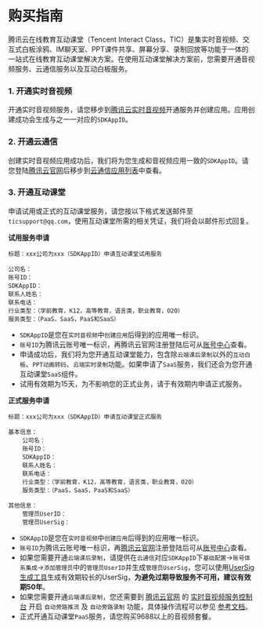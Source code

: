 
# 购买指南


腾讯云在线教育互动课堂（Tencent Interact Class，TIC）是集实时音视频、交互式白板涂鸦、IM聊天室、PPT课件共享、屏幕分享、录制回放等功能于一体的一站式在线教育互动课堂解决方案。在使用互动课堂解决方案前，您需要开通音视频服务、云通信服务以及互动白板服务。

### 1. 开通实时音视频

开通实时音视频服务，请您移步到[腾讯云实时音视频](https://cloud.tencent.com/document/product/647/17195)开通服务并创建应用。应用创建成功会生成与之一一对应的`SDKAppID`。

### 2. 开通云通信

创建实时音视频应用成功后，我们将为您生成和音视频应用一致的`SDKAppID`。请您登陆[腾讯云官网](https://cloud.tencent.com/)后移步到[云通信应用列表](https://console.cloud.tencent.com/avc)中查看。


### 3. 开通互动课堂

申请试用或正式的互动课堂服务，请您按以下格式发送邮件至`ticsupport@qq.com`，使用互动课堂所需的相关凭证，我们将会以邮件形式回复。


**试用服务申请**
```
标题：xxx公司为xxx（SDKAppID）申请互动课堂试用服务

公司名：
账号ID：
SDKAppID：
联系人姓名：
联系电话：
行业类型：（学前教育，K12，高等教育，语言类，职业教育，O2O）
服务类型：（PaaS，SaaS，PaaS和SaaS）
```

- `SDKAppID`是您在`实时音视频`中`创建应用`后得到的应用唯一标识。
- `账号ID`为腾讯云账号唯一标识，再腾讯云官网注册登陆后可从[账号中心](https://console.cloud.tencent.com/developer)查看。
- 申请成功后，我们将为您开通互动课堂能力，包含除`云端课后录制`以外的`互动白板`、`PPT动画转码`、`云端实时录制`功能。如果申请了`SaaS`服务，我们还会为您开通互动课堂`SaaS`组件。
- 试用有效期为15天，为不影响您的正式业务，请于有效期内申请正式服务。

**正式服务申请**

```
标题：xxx公司为xxx（SDKAppID）申请互动课堂正式服务

基本信息：
    公司名：
    账号ID：
    SDKAppID：
    联系人姓名：
    联系电话：
    行业类型：（学前教育，K12，高等教育，语言类，职业教育，O2O）
    服务类型：（PaaS，SaaS，PaaS和SaaS）

其他信息：
    管理员UserID：
    管理员UserSig：
```

- `SDKAppID`是您在`实时音视频`中`创建应用`后得到的应用唯一标识。
- `账号ID`为腾讯云账号唯一标识，再[腾讯云官网](https://cloud.tencent.com/)注册登陆后可从[账号中心](https://console.cloud.tencent.com/developer)查看。
- 如果您需要开通`云端课后录制`，请提供在`云通信`对应`SDKAppID`下`基础配置`->`账号体系集成`->`添加管理员`中的`管理员UserID`并生成`管理员UserSig`，您可以使用[UserSig生成工具](https://sxb.qcloud.com/tools/TLSSig.php)生成有效期较长的UserSig，**为避免过期导致服务不可用，建议有效期50年**。
- 如果您需要开通`云端课后录制`，您还需要到 [腾讯云官网](https://cloud.tencent.com/) 的 [实时音视频服务控制台](https://console.cloud.tencent.com/rav) 开启 `自动旁路推流` 及 `自动旁路录制` 功能，具体操作流程可以参见 [参考文档](https://cloud.tencent.com/document/product/647/16823)。
- 正式开通互动课堂`PaaS`服务，请您购买9688以上的音视频套餐。
